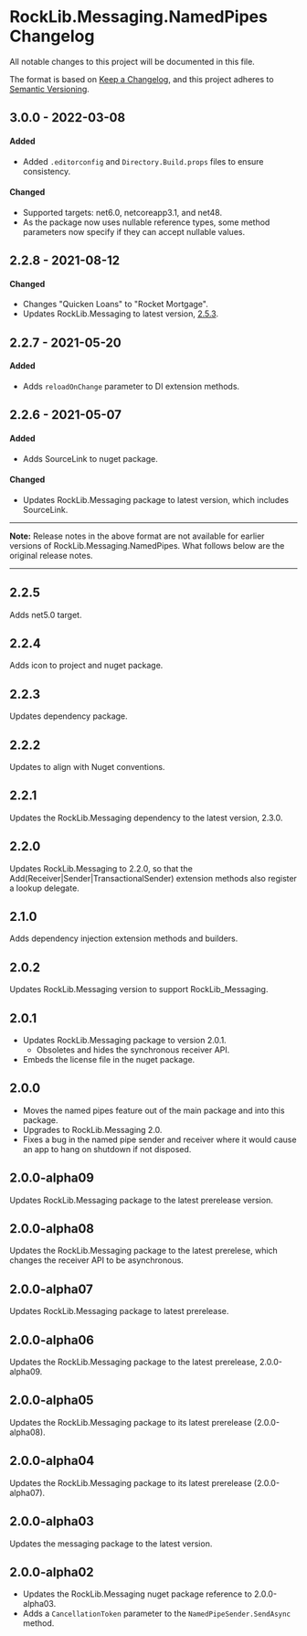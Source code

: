 # RockLib.Messaging.NamedPipes Changelog

All notable changes to this project will be documented in this file.

The format is based on [Keep a Changelog](https://keepachangelog.com/en/1.0.0/),
and this project adheres to [Semantic Versioning](https://semver.org/spec/v2.0.0.html).

## 3.0.0 - 2022-03-08

#### Added
- Added `.editorconfig` and `Directory.Build.props` files to ensure consistency.

#### Changed
- Supported targets: net6.0, netcoreapp3.1, and net48.
- As the package now uses nullable reference types, some method parameters now specify if they can accept nullable values.

## 2.2.8 - 2021-08-12

#### Changed

- Changes "Quicken Loans" to "Rocket Mortgage".
- Updates RockLib.Messaging to latest version, [2.5.3](https://github.com/RockLib/RockLib.Messaging/blob/main/RockLib.Messaging/CHANGELOG.md#253---2021-08-12).

## 2.2.7 - 2021-05-20

#### Added

- Adds `reloadOnChange` parameter to DI extension methods.

## 2.2.6 - 2021-05-07

#### Added

- Adds SourceLink to nuget package.

#### Changed

- Updates RockLib.Messaging package to latest version, which includes SourceLink.

----

**Note:** Release notes in the above format are not available for earlier versions of
RockLib.Messaging.NamedPipes. What follows below are the original release notes.

----

## 2.2.5

Adds net5.0 target.

## 2.2.4

Adds icon to project and nuget package.

## 2.2.3

Updates dependency package.

## 2.2.2

Updates to align with Nuget conventions.

## 2.2.1

Updates the RockLib.Messaging dependency to the latest version, 2.3.0.

## 2.2.0

Updates RockLib.Messaging to 2.2.0, so that the Add(Receiver|Sender|TransactionalSender) extension methods also register a lookup delegate.

## 2.1.0

Adds dependency injection extension methods and builders.

## 2.0.2

Updates RockLib.Messaging version to support RockLib_Messaging.

## 2.0.1

- Updates RockLib.Messaging package to version 2.0.1.
  - Obsoletes and hides the synchronous receiver API.
- Embeds the license file in the nuget package.

## 2.0.0

- Moves the named pipes feature out of the main package and into this package.
- Upgrades to RockLib.Messaging 2.0.
- Fixes a bug in the named pipe sender and receiver where it would cause an app to hang on shutdown if not disposed.

## 2.0.0-alpha09

Updates RockLib.Messaging package to the latest prerelease version.

## 2.0.0-alpha08

Updates the RockLib.Messaging package to the latest prerelese, which changes the receiver API to be asynchronous.

## 2.0.0-alpha07

Updates RockLib.Messaging package to latest prerelease.

## 2.0.0-alpha06

Updates the RockLib.Messaging package to the latest prerelease, 2.0.0-alpha09.

## 2.0.0-alpha05

Updates the RockLib.Messaging package to its latest prerelease (2.0.0-alpha08).

## 2.0.0-alpha04

Updates the RockLib.Messaging package to its latest prerelease (2.0.0-alpha07).

## 2.0.0-alpha03

Updates the messaging package to the latest version.

## 2.0.0-alpha02

- Updates the RockLib.Messaging nuget package reference to 2.0.0-alpha03.
- Adds a `CancellationToken` parameter to the `NamedPipeSender.SendAsync` method.
